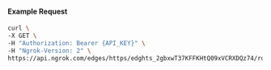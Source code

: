 <!-- Code generated for API Clients. DO NOT EDIT. -->

#### Example Request

```bash
curl \
-X GET \
-H "Authorization: Bearer {API_KEY}" \
-H "Ngrok-Version: 2" \
https://api.ngrok.com/edges/https/edghts_2gbxwT37KFFKHtQ09xVCRXDQz74/routes/edghtsrt_2gbxwTfed0H64KblewwrIPKg8Nx/user_agent_filter
```
